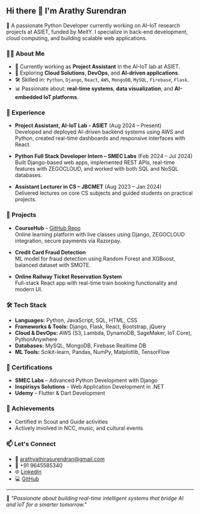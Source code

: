 ## Hi there 👋 I'm Arathy Surendran

🚀 A passionate Python Developer currently working on AI-IoT research projects at ASIET, funded by MeitY. I specialize in back-end development, cloud computing, and building scalable web applications.

### 👩‍💻 About Me

- 🔭 Currently working as **Project Assistant** in the AI-IoT lab at ASIET.
- 🌱 Exploring **Cloud Solutions**, **DevOps**, and **AI-driven applications**.
- 🛠️ Skilled in: `Python`, `Django`, `React`, `AWS`, `MongoDB`, `MySQL`, `Firebase`, `Flask`.
- 📊 Passionate about: **real-time systems**, **data visualization**, and **AI-embedded IoT platforms**.

### 💼 Experience

- **Project Assistant, AI-IoT Lab - ASIET** (Aug 2024 – Present)  
  Developed and deployed AI-driven backend systems using AWS and Python, created real-time dashboards and responsive interfaces with React.

- **Python Full Stack Developer Intern – SMEC Labs** (Feb 2024 – Jul 2024)  
  Built Django-based web apps, implemented REST APIs, real-time features with ZEGOCLOUD, and worked with both SQL and NoSQL databases.

- **Assistant Lecturer in CS – JBCMET** (Aug 2023 – Jan 2024)  
  Delivered lectures on core CS subjects and guided students on practical projects.

### 🚀 Projects

- **CourseHub** – [GitHub Repo](https://github.com/Arathy123456/E-learn.git)  
  Online learning platform with live classes using Django, ZEGOCLOUD integration, secure payments via Razorpay.

- **Credit Card Fraud Detection**  
  ML model for fraud detection using Random Forest and XGBoost, balanced dataset with SMOTE.

- **Online Railway Ticket Reservation System**  
  Full-stack React app with real-time train booking functionality and modern UI.

### 🛠 Tech Stack

- **Languages:** Python, JavaScript, SQL, HTML, CSS  
- **Frameworks & Tools:** Django, Flask, React, Bootstrap, jQuery  
- **Cloud & DevOps:** AWS (S3, Lambda, DynamoDB, SageMaker, IoT Core), PythonAnywhere  
- **Databases:** MySQL, MongoDB, Firebase Realtime DB  
- **ML Tools:** Scikit-learn, Pandas, NumPy, Matplotlib, TensorFlow  

### 📜 Certifications

- **SMEC Labs** – Advanced Python Development with Django  
- **Inspirisys Solutions** – Web Application Development in .NET  
- **Udemy** – Flutter & Dart Development  

### 🏅 Achievements

- Certified in Scout and Guide activities  
- Actively involved in NCC, music, and cultural events  

### 📫 Let's Connect

- 📧 arathyathirasurendran@gmail.com  
- 📱 +91 9645585340  
- 🌐 [LinkedIn](https://www.linkedin.com/in/arathy-surendran)  
- 💻 [GitHub](https://github.com/arathysurendran)  

---

🌟 *"Passionate about building real-time intelligent systems that bridge AI and IoT for a smarter tomorrow."*
